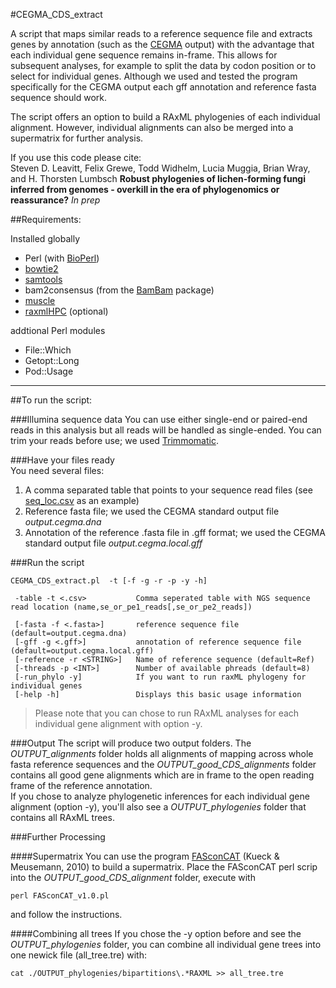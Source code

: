 #CEGMA_CDS_extract

A script that maps similar reads to a reference sequence file and extracts genes by annotation (such as the [CEGMA](http://korflab.ucdavis.edu/datasets/cegma/) output) with the advantage that each individual gene sequence remains in-frame. This allows for subsequent analyses, for example to split the data by codon position or to select for individual genes. Although we used and tested the program specifically for the CEGMA output each gff annotation and reference fasta sequence should work.

The script offers an option to build a RAxML phylogenies of each individual alignment. However, individual alignments can also be merged into a supermatrix for further analysis.

If you use this code please cite:  
Steven D. Leavitt, Felix Grewe, Todd Widhelm, Lucia Muggia, Brian Wray, and H. Thorsten Lumbsch **Robust phylogenies of lichen-forming fungi inferred from genomes - overkill in the era of phylogenomics or reassurance?** *In prep*  

##Requirements:

Installed globally  
- Perl (with [BioPerl](http://www.bioperl.org/wiki/Main_Page))  
- [bowtie2](http://bowtie-bio.sourceforge.net/bowtie2/index.shtml)  
- [samtools](http://samtools.sourceforge.net/)   
- bam2consensus (from the [BamBam](http://udall-lab.byu.edu/Research/Software/BamBam.aspx) package)  
- [muscle](http://www.drive5.com/muscle/)  
- [raxmlHPC](http://sco.h-its.org/exelixis/web/software/raxml/index.html) (optional)  

addtional Perl modules
- File::Which
- Getopt::Long
- Pod::Usage

-------------------------

##To run the script:

###Illumina sequence data
You can use either single-end or paired-end reads in this analysis but all reads will be handled as single-ended. You can trim your reads before use; we used [Trimmomatic](http://www.usadellab.org/cms/?page=trimmomatic).  

###Have your files ready  
You need several files:  
1. A comma separated table that points to your sequence read files (see [seq_loc.csv](https://github.com/felixgrewe/CEGMA_CDS_extract/blob/master/seq_loc.csv) as an example)  
2. Reference fasta file; we used the CEGMA standard output file *output.cegma.dna*  
3. Annotation of the reference .fasta file in .gff format; we used the CEGMA standard output file *output.cegma.local.gff*  

###Run the script 
~~~
CEGMA_CDS_extract.pl  -t [-f -g -r -p -y -h]

 -table -t <.csv>			Comma seperated table with NGS sequence read location (name,se_or_pe1_reads[,se_or_pe2_reads])
 
 [-fasta -f <.fasta>]		reference sequence file (default=output.cegma.dna)
 [-gff -g <.gff>]			annotation of reference sequence file (default=output.cegma.local.gff)
 [-reference -r <STRING>]	Name of reference sequence (default=Ref)
 [-threads -p <INT>]		Number of available phreads (default=8)
 [-run_phylo -y]			If you want to run raxML phylogeny for individual genes
 [-help -h]					Displays this basic usage information 
~~~

>Please note that you can chose to run RAxML analyses for each individual gene alignment with option -y.

###Output
The script will produce two output folders. The *OUTPUT_alignments* folder holds all alignments of mapping across whole fasta reference sequences and the *OUTPUT_good_CDS_alignments* folder contains all good gene alignments which are in frame to the open reading frame of the reference annotation.  
If you chose to analyze phylogenetic inferences for each individual gene alignment (option -y), you'll also see a *OUTPUT_phylogenies* folder that contains all RAxML trees.

###Further Processing

####Supermatrix
You can use the program [FASconCAT](https://www.zfmk.de/en/research/research-centres-and-groups/fasconcat) (Kueck & Meusemann, 2010) to build a supermatrix. Place the FASconCAT perl scrip into the *OUTPUT_good_CDS_alignment* folder, execute with
~~~
perl FASconCAT_v1.0.pl
~~~
and follow the instructions.

####Combining all trees
If you chose the -y option before and see the *OUTPUT_phylogenies* folder, you can combine all individual gene trees into one newick file (all_tree.tre) with:  
~~~
cat ./OUTPUT_phylogenies/bipartitions\.*RAXML >> all_tree.tre
~~~

